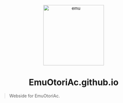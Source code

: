 <div align="center">
  <img src="https://github.com/EmuOtoriAc/EmuOtoriAc.github.io/blob/master/assets/img/favicon.png" height="200" alt="emu">
  <br>
  <h1> EmuOtoriAc.github.io </h1>
</div>

> Webside for EmuOtoriAc.
